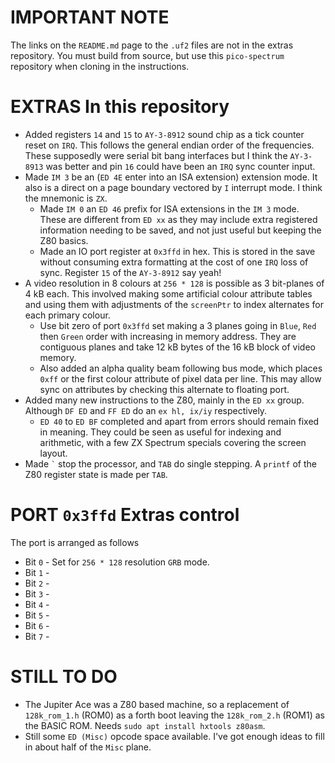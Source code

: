 IMPORTANT NOTE
=

The links on the `README.md` page to the `.uf2` files are not in the extras repository. You must build from source,
but use this `pico-spectrum` repository when cloning in the instructions.

EXTRAS In this repository
=

  * Added registers `14` and `15` to `AY-3-8912` sound chip as a tick counter reset on `IRQ`. This follows the general endian order of the frequencies. These supposedly were serial bit bang interfaces but I think the `AY-3-8913` was better and pin `16` could have been an `IRQ` sync counter input.
  * Made `IM 3` be an (`ED 4E` enter into an ISA extension) extension mode. It also is a direct on a page boundary vectored by `I` interrupt mode. I think the mnemonic is `ZX`.
    * Made `IM 0` an `ED 46` prefix for ISA extensions in the `IM 3` mode. These are different from `ED xx` as they may include extra registered information needing to be saved, and not just useful but keeping the Z80 basics.
    * Made an IO port register at `0x3ffd` in hex. This is stored in the save without consuming extra formatting at the cost of one `IRQ` loss of sync. Register `15` of the `AY-3-8912` say yeah!
  * A video resolution in 8 colours at `256 * 128` is possible as 3 bit-planes of 4 kB each. This involved making some artificial colour attribute tables and using them with adjustments of the `screenPtr` to index alternates for each primary colour.
    * Use bit zero of port `0x3ffd` set making a 3 planes going in `Blue`, `Red` then `Green` order with increasing in memory address. They are contiguous planes and take 12 kB bytes of the 16 kB block of video memory.
    * Also added an alpha quality beam following bus mode, which places `0xff` or the first colour attribute of pixel data per line. This may allow sync on attributes by checking this alternate to floating port.
  * Added many new instructions to the Z80, mainly in the `ED xx` group. Although `DF ED` and `FF ED` do an `ex hl, ix/iy` respectively.
    * `ED 40` to `ED BF` completed and apart from errors should remain fixed in meaning. They could be seen as useful for indexing and arithmetic, with a few ZX Spectrum specials covering the screen layout.
  * Made `` ` `` stop the processor, and `TAB` do single stepping. A `printf` of the Z80 register state is made per `TAB`.

PORT `0x3ffd` Extras control
=

The port is arranged as follows

  * Bit `0` - Set for `256 * 128` resolution `GRB` mode.
  * Bit `1` -
  * Bit `2` -
  * Bit `3` -
  * Bit `4` -
  * Bit `5` -
  * Bit `6` -
  * Bit `7` -  

STILL TO DO
=

  * The Jupiter Ace was a Z80 based machine, so a replacement of `128k_rom_1.h` (ROM0) as a forth boot leaving the `128k_rom_2.h` (ROM1) as the BASIC ROM. Needs `sudo apt install hxtools z80asm`.
  * Still some `ED (Misc)` opcode space available. I've got enough ideas to fill in about half of the `Misc` plane.
